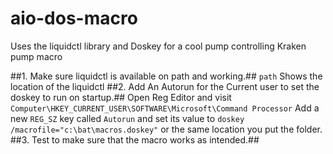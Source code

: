 # aio-dos-macro
Uses the liquidctl library and Doskey  for a cool pump controlling Kraken pump macro


##1. Make sure liquidctl is available on path and working.##
 `path`
 Shows the location of the liquidctl
##2. Add An Autorun for the Current user to set the doskey to run on startup.##
  Open Reg Editor and visit `Computer\HKEY_CURRENT_USER\SOFTWARE\Microsoft\Command Processor` Add a new `REG_SZ` key called `Autorun` and set its value to `doskey /macrofile="c:\bat\macros.doskey"` or the same location you put the folder.
##3. Test to make sure that the macro works as intended.##
